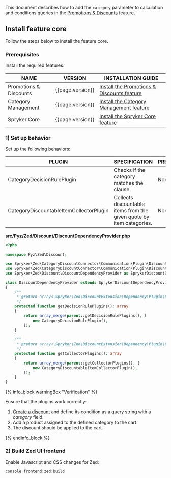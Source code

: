 

This document describes how to add the `category` parameter to calculation and conditions queries in the [Promotions & Discounts](/docs/pbc/all/discount-management/latest/base-shop/promotions-discounts-feature-overview.html) feature.

## Install feature core

Follow the steps below to install the feature core.

### Prerequisites

Install the required features:

| NAME | VERSION | INSTALLATION GUIDE |
| --- | --- | --- |
| Promotions & Discounts | {{page.version}} | [Install the Promotions & Discounts feature](/docs/pbc/all/discount-management/latest/base-shop/install-and-upgrade/install-features/install-the-promotions-and-discounts-feature.html) |
| Category Management | {{page.version}} | [Install the Category Management feature](/docs/pbc/all/product-information-management/latest/base-shop/install-and-upgrade/install-features/install-the-category-management-feature.html) |
| Spryker Core | {{page.version}} | [Install the Spryker Core feature](/docs/pbc/all/miscellaneous/latest/install-and-upgrade/install-features/install-the-spryker-core-feature.html) |

### 1) Set up behavior

Set up the following behaviors:

| PLUGIN | SPECIFICATION | PREREQUISITES | NAMESPACE |
| --- | --- | --- | --- |
| CategoryDecisionRulePlugin | Checks if the category matches the clause. | None | Spryker\Zed\CategoryDiscountConnector\Communication\Plugin\Discount |
| CategoryDiscountableItemCollectorPlugin | Collects discountable items from the given quote by item categories. | None | Spryker\Zed\CategoryDiscountConnector\Communication\Plugin\Discount |

**src/Pyz/Zed/Discount/DiscountDependencyProvider.php**

```php
<?php

namespace Pyz\Zed\Discount;

use Spryker\Zed\CategoryDiscountConnector\Communication\Plugin\Discount\CategoryDecisionRulePlugin;
use Spryker\Zed\CategoryDiscountConnector\Communication\Plugin\Discount\CategoryDiscountableItemCollectorPlugin;
use Spryker\Zed\Discount\DiscountDependencyProvider as SprykerDiscountDependencyProvider;

class DiscountDependencyProvider extends SprykerDiscountDependencyProvider
{
    /**
     * @return array<\Spryker\Zed\DiscountExtension\Dependency\Plugin\DecisionRulePluginInterface>
     */
    protected function getDecisionRulePlugins(): array
    {
        return array_merge(parent::getDecisionRulePlugins(), [
            new CategoryDecisionRulePlugin(),
        ]);
    }

    /**
     * @return array<\Spryker\Zed\DiscountExtension\Dependency\Plugin\DiscountableItemCollectorPluginInterface>
     */
    protected function getCollectorPlugins(): array
    {
        return array_merge(parent::getCollectorPlugins(), [
            new CategoryDiscountableItemCollectorPlugin(),
        ]);
    }
}
```

{% info_block warningBox "Verification" %}

Ensure that the plugins work correctly:

1. [Create a discount](/docs/pbc/all/discount-management/latest/base-shop/manage-in-the-back-office/create-discounts.html) and define its condition as a query string with a *category* field.
2. Add a product assigned to the defined category to the cart.
3. The discount should be applied to the cart.

{% endinfo_block %}


### 2) Build Zed UI frontend

Enable Javascript and CSS changes for Zed:

```bash
console frontend:zed:build
```
